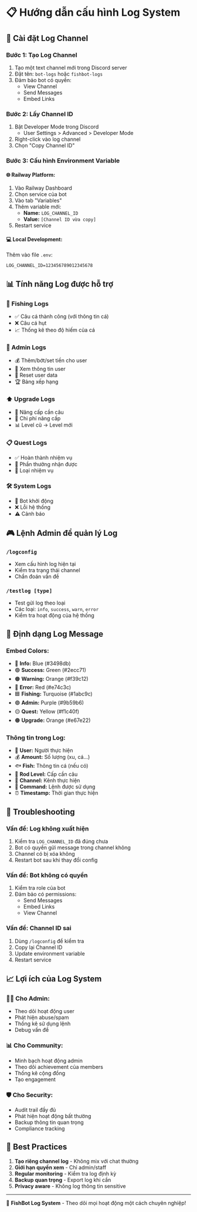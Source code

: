 # 📋 Hướng dẫn cấu hình Log System

## 🚀 Cài đặt Log Channel

### Bước 1: Tạo Log Channel
1. Tạo một text channel mới trong Discord server
2. Đặt tên: `bot-logs` hoặc `fishbot-logs`
3. Đảm bảo bot có quyền:
   - View Channel
   - Send Messages
   - Embed Links

### Bước 2: Lấy Channel ID
1. Bật Developer Mode trong Discord
   - User Settings > Advanced > Developer Mode
2. Right-click vào log channel
3. Chọn "Copy Channel ID"

### Bước 3: Cấu hình Environment Variable

#### 🌐 Railway Platform:
1. Vào Railway Dashboard
2. Chọn service của bot
3. Vào tab "Variables"
4. Thêm variable mới:
   - **Name:** `LOG_CHANNEL_ID`
   - **Value:** `[Channel ID vừa copy]`
5. Restart service

#### 💻 Local Development:
Thêm vào file `.env`:
```env
LOG_CHANNEL_ID=123456789012345678
```

## 📊 Tính năng Log được hỗ trợ

### 🎣 Fishing Logs
- ✅ Câu cá thành công (với thông tin cá)
- ❌ Câu cá hụt
- 📈 Thống kê theo độ hiếm của cá

### 👑 Admin Logs
- 💰 Thêm/bớt/set tiền cho user
- 👤 Xem thông tin user
- 🔄 Reset user data
- 🏆 Bảng xếp hạng

### ⬆️ Upgrade Logs
- 🎣 Nâng cấp cần câu
- 💸 Chi phí nâng cấp
- 📊 Level cũ → Level mới

### 📋 Quest Logs
- ✅ Hoàn thành nhiệm vụ
- 🎁 Phần thưởng nhận được
- 📝 Loại nhiệm vụ

### 🛠️ System Logs
- 🚀 Bot khởi động
- ❌ Lỗi hệ thống
- ⚠️ Cảnh báo

## 🎮 Lệnh Admin để quản lý Log

### `/logconfig`
- Xem cấu hình log hiện tại
- Kiểm tra trạng thái channel
- Chẩn đoán vấn đề

### `/testlog [type]`
- Test gửi log theo loại
- Các loại: `info`, `success`, `warn`, `error`
- Kiểm tra hoạt động của hệ thống

## 🎨 Định dạng Log Message

### Embed Colors:
- 🔵 **Info:** Blue (#3498db)
- 🟢 **Success:** Green (#2ecc71)
- 🟠 **Warning:** Orange (#f39c12)
- 🔴 **Error:** Red (#e74c3c)
- 🟦 **Fishing:** Turquoise (#1abc9c)
- 🟣 **Admin:** Purple (#9b59b6)
- 🟡 **Quest:** Yellow (#f1c40f)
- 🟠 **Upgrade:** Orange (#e67e22)

### Thông tin trong Log:
- 👤 **User:** Người thực hiện
- 💰 **Amount:** Số lượng (xu, cá...)
- 🐟 **Fish:** Thông tin cá (nếu có)
- 🎣 **Rod Level:** Cấp cần câu
- 📍 **Channel:** Kênh thực hiện
- 🔧 **Command:** Lệnh được sử dụng
- ⏰ **Timestamp:** Thời gian thực hiện

## 🔧 Troubleshooting

### Vấn đề: Log không xuất hiện
1. Kiểm tra `LOG_CHANNEL_ID` đã đúng chưa
2. Bot có quyền gửi message trong channel không
3. Channel có bị xóa không
4. Restart bot sau khi thay đổi config

### Vấn đề: Bot không có quyền
1. Kiểm tra role của bot
2. Đảm bảo có permissions:
   - Send Messages
   - Embed Links
   - View Channel

### Vấn đề: Channel ID sai
1. Dùng `/logconfig` để kiểm tra
2. Copy lại Channel ID
3. Update environment variable
4. Restart service

## 📈 Lợi ích của Log System

### 👨‍💼 Cho Admin:
- Theo dõi hoạt động user
- Phát hiện abuse/spam
- Thống kê sử dụng lệnh
- Debug vấn đề

### 📊 Cho Community:
- Minh bạch hoạt động admin
- Theo dõi achievement của members
- Thống kê cộng đồng
- Tạo engagement

### 🛡️ Cho Security:
- Audit trail đầy đủ
- Phát hiện hoạt động bất thường
- Backup thông tin quan trọng
- Compliance tracking

## 🎯 Best Practices

1. **Tạo riêng channel log** - Không mix với chat thường
2. **Giới hạn quyền xem** - Chỉ admin/staff
3. **Regular monitoring** - Kiểm tra log định kỳ
4. **Backup quan trọng** - Export log khi cần
5. **Privacy aware** - Không log thông tin sensitive

---

🎣 **FishBot Log System** - Theo dõi mọi hoạt động một cách chuyên nghiệp!
